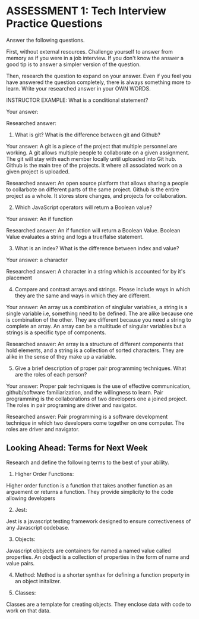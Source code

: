 # ASSESSMENT 1: Tech Interview Practice Questions

Answer the following questions.

First, without external resources. Challenge yourself to answer from memory as if you were in a job interview. If you don't know the answer a good tip is to answer a simpler version of the question.

Then, research the question to expand on your answer. Even if you feel you have answered the question completely, there is always something more to learn. Write your researched answer in your OWN WORDS.

INSTRUCTOR EXAMPLE: What is a conditional statement?

Your answer:

Researched answer:

1. What is git? What is the difference between git and Github?

Your answer: A git is a piece of the project that multiple personnel are working. A git allows multiple people to collaborate on a given assignment. The git will stay with each member locally until uploaded into Git hub. Github is the main tree of the projects. It where all associated work on a given project is uploaded. 

Researched answer: An open source platform that allows sharing a people to collarbote on different parts of the same project. Github is the entire project as a whole. It stores store changes, and projects for collaboration. 

2. Which JavaScript operators will return a Boolean value?

Your answer: An if function

Researched answer: An if function will return a Boolean Value. Boolean Value evaluates a string and logs a  true/false statement. 

3. What is an index? What is the difference between index and value?

Your answer: a character

Researched answer: A character in a string which is accounted for by it's placement

4. Compare and contrast arrays and strings. Please include ways in which they are the same and ways in which they are different.

Your answer: An array us a combination of singlular variables, a string is a single variable i.e, something need to be defined. The are alike because one is combination of the other. They are different because you need a string to complete an array. An array can be a multitude of singular variables but a strings is a specific type of components.

Researched answer: An array is a structure of different components that hold elements, and a string is a collection of sorted characters. They are alike in the sense of they make up a variable.

5. Give a brief description of proper pair programming techniques. What are the roles of each person?

Your answer: Proper pair techniques is the use of effective communication, github/software familiarization, and the willingness to learn. Pair programming is the collaborations of two developers one a joined project. The roles in pair programing are driver and navigator.

Researched answer: Pair programming is a software development technique in which two developers come together on one computer. The roles are driver and navigator.

## Looking Ahead: Terms for Next Week

Research and define the following terms to the best of your ability.

1. Higher Order Functions:

Higher order function is a function that takes another function as an arguement or returns a function. They provide simplicity to the code allowing developers 

2. Jest:

Jest is a javascript testing framework designed to ensure correctiveness of any Javascript codebase. 

3. Objects:

Javascript obbjects are containers for named a named value called properties. An obdject is a collection of properties in the form of name and value pairs.

4. Method:
 Method is a shorter synthax for defining a function property in an object initalizer.

5. Classes:

Classes are a template for creating objects. They enclose data with code to work on that data. 